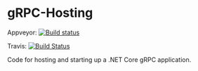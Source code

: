 # gRPC-Hosting

Appveyor: [![Build status](https://ci.appveyor.com/api/projects/status/o2mjmepakdp1c7xs/branch/master?svg=true)](https://ci.appveyor.com/project/Jamesxql/grpc-hosting/branch/master)

Travis: [![Build Status](https://travis-ci.org/FeiniuBus/gRPC-Hosting.svg?branch=master)](https://travis-ci.org/FeiniuBus/gRPC-Hosting)

Code for hosting and starting up a .NET Core gRPC application.
